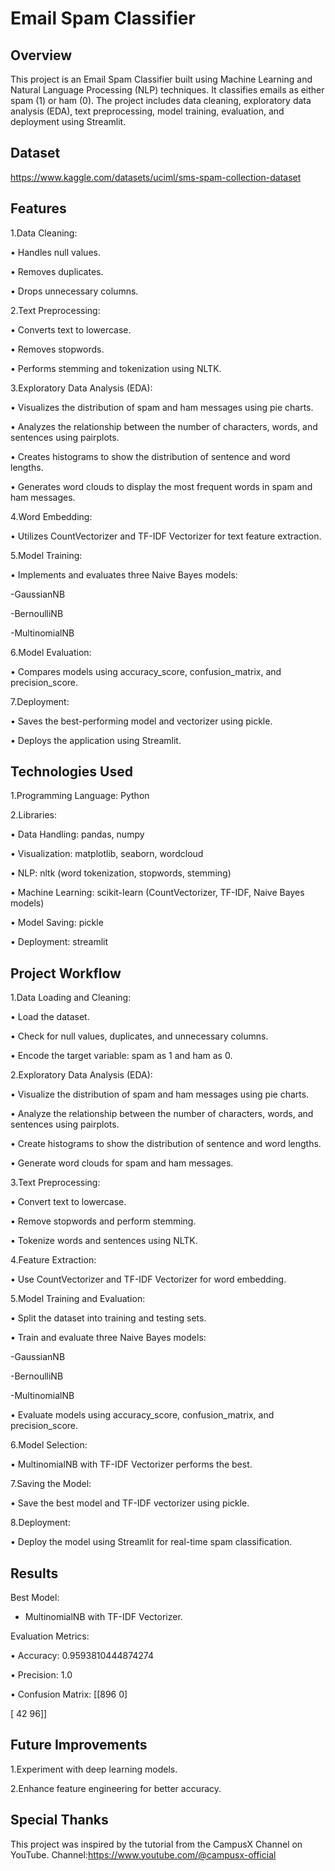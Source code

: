 
# Email Spam Classifier



## Overview

This project is an Email Spam Classifier built using Machine Learning and Natural Language Processing (NLP) techniques. It classifies emails as either spam (1) or ham (0). The project includes data cleaning, exploratory data analysis (EDA), text preprocessing, model training, evaluation, and deployment using Streamlit.
## Dataset

https://www.kaggle.com/datasets/uciml/sms-spam-collection-dataset
## Features

1.Data Cleaning:

• Handles null values.

• Removes duplicates.

• Drops unnecessary columns.

2.Text Preprocessing:

• Converts text to lowercase.

• Removes stopwords.

• Performs stemming and tokenization using NLTK.

3.Exploratory Data Analysis (EDA):

• Visualizes the distribution of spam and ham messages using pie charts.

• Analyzes the relationship between the number of characters, words, and sentences using pairplots.

• Creates histograms to show the distribution of sentence and word lengths.

• Generates word clouds to display the most frequent words in spam and ham messages.

4.Word Embedding:

• Utilizes CountVectorizer and TF-IDF Vectorizer for text feature extraction.

5.Model Training:

• Implements and evaluates three Naive Bayes models:

-GaussianNB

-BernoulliNB

-MultinomialNB

6.Model Evaluation:

• Compares models using accuracy_score, confusion_matrix, and precision_score.

7.Deployment:

• Saves the best-performing model and vectorizer using pickle.

• Deploys the application using Streamlit.
## Technologies Used

1.Programming Language: Python

2.Libraries:

• Data Handling: pandas, numpy

• Visualization: matplotlib, seaborn, wordcloud

• NLP: nltk (word tokenization, stopwords, stemming)

• Machine Learning: scikit-learn (CountVectorizer, TF-IDF, Naive Bayes models)

• Model Saving: pickle

• Deployment: streamlit

## Project Workflow

1.Data Loading and Cleaning:

• Load the dataset.

• Check for null values, duplicates, and unnecessary columns.

• Encode the target variable: spam as 1 and ham as 0.

2.Exploratory Data Analysis (EDA):

• Visualize the distribution of spam and ham messages using pie charts.

• Analyze the relationship between the number of characters, words, and sentences using pairplots.

• Create histograms to show the distribution of sentence and word lengths.

• Generate word clouds for spam and ham messages.

3.Text Preprocessing:

• Convert text to lowercase.

• Remove stopwords and perform stemming.

• Tokenize words and sentences using NLTK.

4.Feature Extraction:

• Use CountVectorizer and TF-IDF Vectorizer for word embedding.

5.Model Training and Evaluation:

• Split the dataset into training and testing sets.

• Train and evaluate three Naive Bayes models:

-GaussianNB

-BernoulliNB

-MultinomialNB

• Evaluate models using accuracy_score, confusion_matrix, and precision_score.

6.Model Selection:

• MultinomialNB with TF-IDF Vectorizer performs the best.

7.Saving the Model:

• Save the best model and TF-IDF vectorizer using pickle.

8.Deployment:

• Deploy the model using Streamlit for real-time spam classification.


## Results

Best Model:

- MultinomialNB with TF-IDF Vectorizer.

Evaluation Metrics:

• Accuracy: 0.9593810444874274

• Precision: 1.0

• Confusion Matrix: [[896   0]

[ 42  96]]


## Future Improvements

1.Experiment with deep learning models.

2.Enhance feature engineering for better accuracy.
## Special Thanks

This project was inspired by the tutorial from the CampusX Channel on YouTube.
Channel:https://www.youtube.com/@campusx-official
